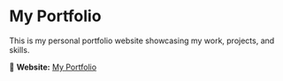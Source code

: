 # My Portfolio  

This is my personal portfolio website showcasing my work, projects, and skills.  

🔗 **Website:** [My Portfolio](https://mohamedwanas02.github.io/MohamedWanas.github.io/)

